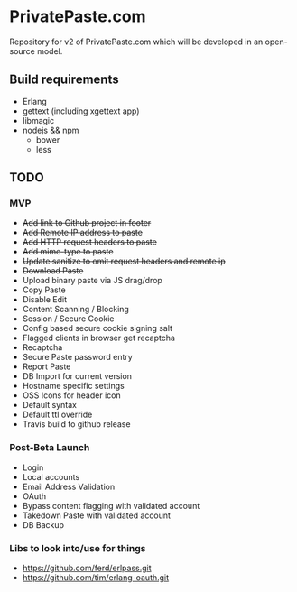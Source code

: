 PrivatePaste.com
================
Repository for v2 of PrivatePaste.com which will be developed in an open-source
model.

Build requirements
------------------
- Erlang
- gettext (including xgettext app)
- libmagic
- nodejs && npm
  - bower
  - less

TODO
----

### MVP
- ~~Add link to Github project in footer~~
- ~~Add Remote IP address to paste~~
- ~~Add HTTP request headers to paste~~
- ~~Add mime-type to paste~~
- ~~Update sanitize to omit request headers and remote ip~~
- ~~Download Paste~~
- Upload binary paste via JS drag/drop
- Copy Paste
- Disable Edit
- Content Scanning / Blocking
- Session / Secure Cookie
 - Config based secure cookie signing salt
 - Flagged clients in browser get recaptcha
 - Recaptcha
- Secure Paste password entry
- Report Paste
- DB Import for current version
- Hostname specific settings
 - OSS Icons for header icon
 - Default syntax
 - Default ttl override
- Travis build to github release

### Post-Beta Launch
- Login
 - Local accounts
  - Email Address Validation
 - OAuth
- Bypass content flagging with validated account
- Takedown Paste with validated account
- DB Backup

### Libs to look into/use for things
- https://github.com/ferd/erlpass.git
- https://github.com/tim/erlang-oauth.git
